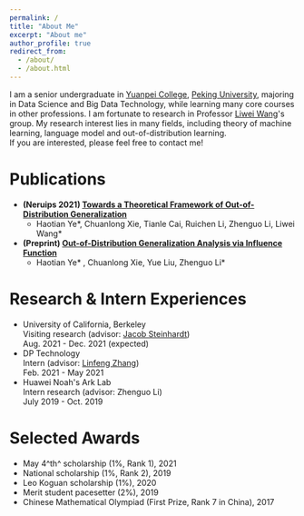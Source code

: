 ```yaml
---
permalink: /
title: "About Me"
excerpt: "About me"
author_profile: true
redirect_from: 
  - /about/
  - /about.html
---
```


I am a senior undergraduate in [Yuanpei College](https://yuanpei.pku.edu.cn), [Peking University](https://www.pku.edu.cn), majoring in Data Science and Big Data Technology, while learning many core courses in other professions. I am fortunate to research in Professor [Liwei Wang](http://www.liweiwang-pku.com/)'s group. My research interest lies in many fields, including theory of machine learning, language model and out-of-distribution learning.
<br/>
If you are interested, please feel free to contact me!

Publications
======
- **(Neruips 2021) [Towards a Theoretical Framework of Out-of-Distribution Generalization](https://arxiv.org/abs/2106.04496)**
  <br/>
  * Haotian Ye\*, Chuanlong Xie, Tianle Cai, Ruichen Li, Zhenguo Li, Liwei Wang*
- **(Preprint) [Out-of-Distribution Generalization Analysis via Influence Function](https://arxiv.org/abs/2101.08521)**
  <br/>
  * Haotian Ye\* , Chuanlong Xie, Yue Liu, Zhenguo Li*

Research & Intern Experiences
======
- University of California, Berkeley
  <br/>
  Visiting research (advisor: [Jacob Steinhardt](https://jsteinhardt.stat.berkeley.edu/))
  <br/>
  Aug. 2021 - Dec. 2021 (expected)
- DP Technology
  <br/>
  Intern (advisor: [Linfeng Zhang](https://scholar.google.com/citations?user=jk7qwmcAAAAJ&hl=zh-CN))
  <br/>
  Feb. 2021 - May 2021
- Huawei Noah's Ark Lab
  <br/>
  Intern research (advisor: Zhenguo Li)
  <br/>
  July 2019 - Oct. 2019


Selected Awards
======
- May 4^th^ scholarship (1%, Rank 1), 2021
- National scholarship (1%, Rank 2), 2019
- Leo Koguan scholarship (1%), 2020
- Merit student pacesetter (2%), 2019
- Chinese Mathematical Olympiad (First Prize, Rank 7 in China), 2017
